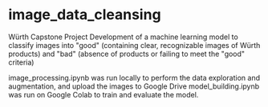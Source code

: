 # image_data_cleansing
Würth Capstone Project
Development of a machine learning model to classify images into "good" (containing clear, recognizable images of Würth products) and "bad" (absence of products or failing to meet the "good" criteria)

image_processing.ipynb was run locally to perform the data exploration and augmentation, and upload the images to Google Drive 
model_building.ipynb was run on Google Colab to train and evaluate the model.
